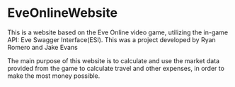 # EveOnlineWebsite
This is a website based on the Eve Online video game, utilizing the in-game API: Eve Swagger Interface(ESI). This was a project developed by Ryan Romero and Jake Evans

The main purpose of this website is to calculate and use the market data provided from the game to calculate travel and other expenses, in order to make the most money possible.
